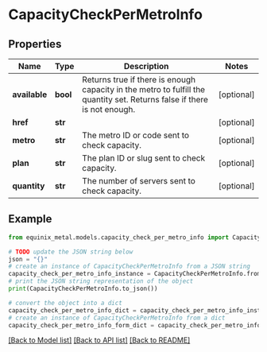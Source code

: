 # CapacityCheckPerMetroInfo


## Properties

Name | Type | Description | Notes
------------ | ------------- | ------------- | -------------
**available** | **bool** | Returns true if there is enough capacity in the metro to fulfill the quantity set. Returns false if there is not enough. | [optional] 
**href** | **str** |  | [optional] 
**metro** | **str** | The metro ID or code sent to check capacity. | [optional] 
**plan** | **str** | The plan ID or slug sent to check capacity. | [optional] 
**quantity** | **str** | The number of servers sent to check capacity. | [optional] 

## Example

```python
from equinix_metal.models.capacity_check_per_metro_info import CapacityCheckPerMetroInfo

# TODO update the JSON string below
json = "{}"
# create an instance of CapacityCheckPerMetroInfo from a JSON string
capacity_check_per_metro_info_instance = CapacityCheckPerMetroInfo.from_json(json)
# print the JSON string representation of the object
print(CapacityCheckPerMetroInfo.to_json())

# convert the object into a dict
capacity_check_per_metro_info_dict = capacity_check_per_metro_info_instance.to_dict()
# create an instance of CapacityCheckPerMetroInfo from a dict
capacity_check_per_metro_info_form_dict = capacity_check_per_metro_info.from_dict(capacity_check_per_metro_info_dict)
```
[[Back to Model list]](../README.md#documentation-for-models) [[Back to API list]](../README.md#documentation-for-api-endpoints) [[Back to README]](../README.md)


